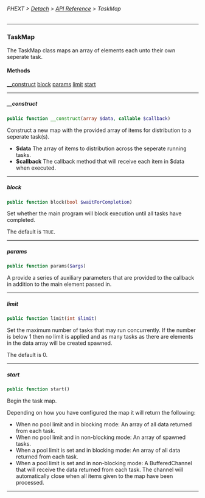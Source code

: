 ###### PHEXT > [Detach](../README.md) > [API Reference](index.md) > TaskMap
------
### TaskMap
The TaskMap class maps an array of elements each unto their own seperate task.
#### Methods
[__construct](#__construct)
[block](#block)
[params](#params)
[limit](#limit)
[start](#start)

------
##### __construct
```php
public function __construct(array $data, callable $callback) 
```
Construct a new map with the provided array of items for distribution to a seperate task(s).

- **$data** The array of items to distribution across the seperate running tasks.
- **$callback** The callback method that will receive each item in $data when executed.


------
##### block
```php
public function block(bool $waitForCompletion) 
```
Set whether the main program will block execution until all tasks have completed.

The default is `TRUE`.


------
##### params
```php
public function params($args) 
```
A provide a series of auxiliary parameters that are provided to the callback in addition to the main element passed in.


------
##### limit
```php
public function limit(int $limit) 
```
Set the maximum number of tasks that may run concurrently. If the number is below 1 then no limit is applied and as many tasks as there are elements in the data array will be created spawned.

The default is 0.


------
##### start
```php
public function start() 
```
Begin the task map.

Depending on how you have configured the map it will return the following:


- When no pool limit and in blocking mode: An array of all data returned from each task.
- When no pool limit and in non-blocking mode: An array of spawned tasks.
- When a pool limit is set and in blocking mode: An array of all data returned from each task.
- When a pool limit is set and in non-blocking mode: A BufferedChannel that will receive the data returned from each task. The channel will automatically close when all items given to the map have been processed.


------
